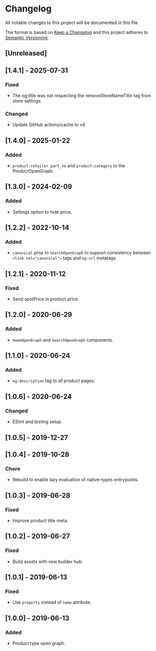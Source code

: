 # Changelog

All notable changes to this project will be documented in this file.

The format is based on [Keep a Changelog](http://keepachangelog.com/en/1.0.0/)
and this project adheres to [Semantic Versioning](http://semver.org/spec/v2.0.0.html).

## [Unreleased]

## [1.4.1] - 2025-07-31

### Fixed
- The og:title was not respecting the removeStoreNameTitle tag from store settings.

### Changed

- Update GitHub actions/cache to v4

## [1.4.0] - 2025-01-22

### Added

- `product:retailer_part_no` and `product:category` to the ProductOpenGraph.

## [1.3.0] - 2024-02-09

### Added
- Settings option to hide price.

## [1.2.2] - 2022-10-14

### Added
- `canonical` prop to `SearchOpenGraph` to support consistency between `<link rel="canonical">` tags and `og:url` metatags

## [1.2.1] - 2020-11-12
### Fixed
- Send spotPrice in product price.

## [1.2.0] - 2020-06-29
### Added
- `HomeOpenGraph` and `SearchOpenGraph` components.

## [1.1.0] - 2020-06-24
### Added
- `og:description` tag to all product pages.

## [1.0.6] - 2020-06-24
### Changed
- ESlint and testing setup.

## [1.0.5] - 2019-12-27

## [1.0.4] - 2019-10-28
### Chore
- Rebuild to enable lazy evaluation of native-types entrypoints.

## [1.0.3] - 2019-06-28

### Fixed

- Improve product title meta.

## [1.0.2] - 2019-06-27

### Fixed

- Build assets with new builder hub.

## [1.0.1] - 2019-06-13

### Fixed

- Use `property` instead of `name` attribute.

## [1.0.0] - 2019-06-13

### Added

- Product type open graph.
